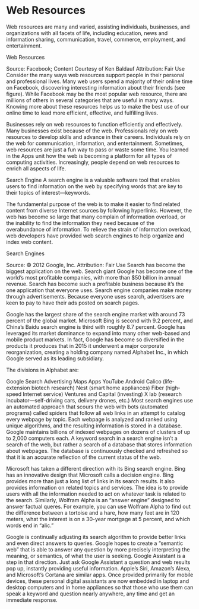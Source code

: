 # Web Resources

Web resources are many and varied, assisting individuals, businesses, and organizations with all facets of life, including education, news and information sharing, communication, travel, commerce, employment, and entertainment.

Web Resources

Source: Facebook; Content Courtesy of Ken Baldauf Attribution: Fair Use
Consider the many ways web resources support people in their personal and professional lives. Many web users spend a majority of their online time on Facebook, discovering interesting information about their friends (see figure). While Facebook may be the most popular web resource, there are millions of others in several categories that are useful in many ways. Knowing more about these resources helps us to make the best use of our online time to lead more efficient, effective, and fulfilling lives.

Businesses rely on web resources to function efficiently and effectively. Many businesses exist because of the web. Professionals rely on web resources to develop skills and advance in their careers. Individuals rely on the web for communication, information, and entertainment. Sometimes, web resources are just a fun way to pass or waste some time. You learned in the Apps unit how the web is becoming a platform for all types of computing activities. Increasingly, people depend on web resources to enrich all aspects of life.

Search Engine
A search engine is a valuable software tool that enables users to find information on the web by specifying words that are key to their topics of interest—keywords.

The fundamental purpose of the web is to make it easier to find related content from diverse Internet sources by following hyperlinks. However, the web has become so large that many complain of information overload, or the inability to find the information they need because of the overabundance of information. To relieve the strain of information overload, web developers have provided web search engines to help organize and index web content.

Search Engines

Source: © 2012 Google, Inc. Attribution: Fair Use
Search has become the biggest application on the web. Search giant Google has become one of the world’s most profitable companies, with more than $50 billion in annual revenue. Search has become such a profitable business because it’s the one application that everyone uses. Search engine companies make money through advertisements. Because everyone uses search, advertisers are keen to pay to have their ads posted on search pages.

Google has the largest share of the search engine market with around 73 percent of the global market. Microsoft Bing is second with 9.2 percent, and China’s Baidu search engine is third with roughly 8.7 percent. Google has leveraged its market dominance to expand into many other web-based and mobile product markets. In fact, Google has become so diversified in the products it produces that in 2015 it underwent a major corporate reorganization, creating a holding company named Alphabet Inc., in which Google served as its leading subsidiary.

The divisions in Alphabet are:

Google
Search
Advertising
Maps
Apps
YouTube
Android
Calico (life-extension biotech research)
Nest (smart home appliances)
Fiber (high-speed Internet service)
Ventures and Capital (investing)
X lab (research incubator—self-driving cars, delivery drones, etc.)
Most search engines use an automated approach that scours the web with bots (automated programs) called spiders that follow all web links in an attempt to catalog every webpage by topic. Each webpage is analyzed and ranked using unique algorithms, and the resulting information is stored in a database. Google maintains billions of indexed webpages on dozens of clusters of up to 2,000 computers each. A keyword search in a search engine isn’t a search of the web, but rather a search of a database that stores information about webpages. The database is continuously checked and refreshed so that it is an accurate reflection of the current status of the web.

Microsoft has taken a different direction with its Bing search engine. Bing has an innovative design that Microsoft calls a decision engine. Bing provides more than just a long list of links in its search results. It also provides information on related topics and services. The idea is to provide users with all the information needed to act on whatever task is related to the search. Similarly, Wolfram Alpha is an “answer engine” designed to answer factual queres. For example, you can use Wolfram Alpha to find out the difference between a tortoise and a hare, how many feet are in 120 meters, what the interest is on a 30-year mortgage at 5 percent, and which words end in “alic.”

Google is continually adjusting its search algorithm to provide better links and even direct answers to queries. Google hopes to create a “semantic web” that is able to answer any question by more precisely interpreting the meaning, or semantics, of what the user is seeking. Google Assistant is a step in that direction. Just ask Google Assistant a question and web results pop up, instantly providing useful information. Apple’s Siri, Amazon’s Alexa, and Microsoft’s Cortana are similar apps. Once provided primarily for mobile devices, these personal digital assistants are now embedded in laptop and desktop computers and in home appliances so that those who use them can speak a keyword and question nearly anywhere, any time and get an immediate response.
